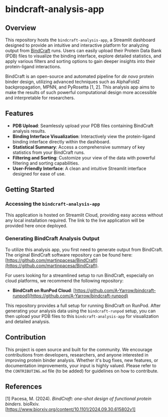 # bindcraft-analysis-app

## Overview

This repository hosts the `bindcraft-analysis-app`, a Streamlit dashboard designed to provide an intuitive and interactive platform for analyzing output from [BindCraft](https://github.com/martinpacesa/BindCraft) runs. Users can easily upload their Protein Data Bank (PDB) files to visualize the binding interface, explore detailed statistics, and apply various filters and sorting options to gain deeper insights into their protein-ligand interactions.

BindCraft is an open-source and automated pipeline for *de novo* protein binder design, utilizing advanced techniques such as AlphaFold2 backpropagation, MPNN, and PyRosetta [1, 2]. This analysis app aims to make the results of such powerful computational design more accessible and interpretable for researchers.

## Features

*   **PDB Upload**: Seamlessly upload your PDB files containing BindCraft analysis results.
*   **Binding Interface Visualization**: Interactively view the protein-ligand binding interface directly within the dashboard.
*   **Statistical Summary**: Access a comprehensive summary of key statistics from your BindCraft runs.
*   **Filtering and Sorting**: Customize your view of the data with powerful filtering and sorting capabilities.
*   **User-Friendly Interface**: A clean and intuitive Streamlit interface designed for ease of use.

## Getting Started

### Accessing the `bindcraft-analysis-app`

This application is hosted on Streamlit Cloud, providing easy access without any local installation required. The link to the live application will be provided here once deployed.

### Generating BindCraft Analysis Output

To utilize this analysis app, you first need to generate output from BindCraft. The original BindCraft software repository can be found here: [https://github.com/martinpacesa/BindCraft](https://github.com/martinpacesa/BindCraft).

For users looking for a streamlined setup to run BindCraft, especially on cloud platforms, we recommend the following repository:

*   **BindCraft on RunPod Cloud**: [https://github.com/A-Yarrow/bindcraft-runpod](https://github.com/A-Yarrow/bindcraft-runpod)

This repository provides a full setup for running BindCraft on RunPod. After generating your analysis data using the `bindcraft-runpod` setup, you can then upload your PDB files to this `bindcraft-analysis-app` for visualization and detailed analysis.

## Contribution

This project is open source and built for the community. We encourage contributions from developers, researchers, and anyone interested in improving protein binder analysis. Whether it's bug fixes, new features, or documentation improvements, your input is highly valued. Please refer to the `CONTRIBUTING.md` file (to be added) for guidelines on how to contribute.

## References

[1] Pacesa, M. (2024). *BindCraft: one-shot design of functional protein binders*. bioRxiv. [https://www.biorxiv.org/content/10.1101/2024.09.30.615802v1]
